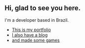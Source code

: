 ## Hi, glad to see you here.

I'm a developer based in Brazil.

- [This is my portfolio](https://theguspassos.github.io)
- [I also have a blog](https://acadev.hashnode.dev/)
- [and made some games](https://guspassos.itch.io)
